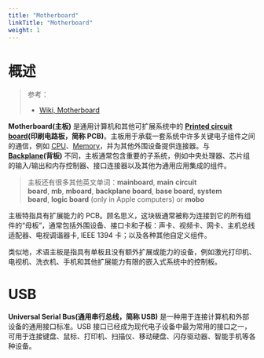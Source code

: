 ```yaml
---
title: "Motherboard"
linkTitle: "Motherboard"
weight: 1
---
```


# 概述

> 参考：
>
> - [Wiki, Motherboard](https://en.wikipedia.org/wiki/Motherboard)

**Motherboard(主板)** 是通用计算机和其他可扩展系统中的 **[Printed circuit board](https://en.wikipedia.org/wiki/Printed_circuit_board)(印刷电路板，简称 PCB)**。主板用于承载一套系统中许多关键电子组件之间的通信，例如 [CPU](/docs/0.计算机/CPU/CPU.md)、[Memory](/docs/0.计算机/Memory/Memory.md)，并为其他外围设备提供连接器。与 **[Backplane](https://en.wikipedia.org/wiki/Backplane)(背板)** 不同，主板通常包含重要的子系统，例如中央处理器、芯片组的输入/输出和内存控制器、接口连接器以及其他为通用应用集成的组件。

> 主板还有很多其他英文单词：**mainboard**, **main** **circuit board**, **mb**, **mboard**, **backplane board**, **base board**, **system board**, **logic board** (only in Apple computers) or **mobo**

主板特指具有扩展能力的 PCB。顾名思义，这块板通常被称为连接到它的所有组件的“母板”，通常包括外围设备、接口卡和子板：声卡、视频卡、网卡、主机总线适配器、电视调谐器卡, IEEE 1394 卡；以及各种其他自定义组件。

类似地，术语主板是指具有单板且没有额外扩展或能力的设备，例如激光打印机、电视机、洗衣机、手机和其他扩展能力有限的嵌入式系统中的控制板。

# USB

**Universal Serial Bus(通用串行总线，简称 USB)** 是一种用于连接计算机和外部设备的通用接口标准。USB 接口已经成为现代电子设备中最为常用的接口之一，可用于连接键盘、鼠标、打印机、扫描仪、移动硬盘、闪存驱动器、智能手机等各种设备。
